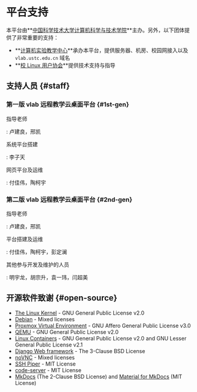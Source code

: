 # 平台支持

本平台由**[中国科学技术大学计算机科学与技术学院](https://cs.ustc.edu.cn/)**主办。另外，以下团体提供了非常重要的支持：

- **[计算机实验教学中心](https://cslab.ustc.edu.cn/)**承办本平台，提供服务器、机房、校园网接入以及 `vlab.ustc.edu.cn` 域名
- **[校 Linux 用户协会](https://lug.ustc.edu.cn/)**提供技术支持与指导

## 支持人员 {#staff}

### 第一版 vlab 远程教学云桌面平台 {#1st-gen}

指导老师

: 卢建良，邢凯

系统平台搭建

: 李子天

网页平台及运维

: 付佳伟，陶柯宇

### 第二版 vlab 远程教学云桌面平台 {#2nd-gen}

指导老师

: 卢建良，邢凯

平台搭建及运维

: 付佳伟，陶柯宇，彭定澜 

其他参与开发及维护的人员

: 明宇龙，胡宗升，袁一玮，闫超美

## 开源软件致谢 {#open-source}

- [The Linux Kernel](https://www.kernel.org/) - GNU General Public License v2.0
- [Debian](https://www.debian.org/) - Mixed licenses
- [Proxmox Virtual Environment](https://www.proxmox.com/en/proxmox-ve) - GNU Affero General Public License v3.0
- [QEMU](https://www.qemu.org/) - GNU General Public License v2.0
- [Linux Containers](https://linuxcontainers.org/) - GNU General Public License v2.0 and GNU Lesser General Public License v2.1
- [Django Web framework](https://www.djangoproject.com/) - The 3-Clause BSD License
- [noVNC](https://novnc.com/) - Mixed licenses
- [SSH Piper](https://github.com/tg123/sshpiper) - MIT License
- [code-server](https://github.com/cdr/code-server) - MIT License
- [MkDocs](https://www.mkdocs.org/) (The 2-Clause BSD License) and [Material for MkDocs](https://squidfunk.github.io/mkdocs-material/) (MIT License)
